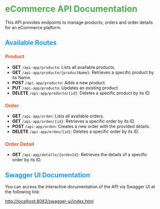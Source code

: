 # <span style="color: #4CAF50;">eCommerce API Documentation</span>
This API provides endpoints to manage products, orders and order details for an eCommerce platform.

## <span style="color: #2196F3;">Available Routes</span>
### <span style="color: #FF5722;">Product</span>
- **GET** `/api-app/producto`: Lists all available products.
- **GET** `/api-app/producto/{productName}`: Retrieves a specific product by its Name.
- **POST** `/api-app/producto`: Adds a new product.
- **PUT** `/api-app/producto`: Updates an existing product.
- **DELETE** `/api-app/producto/{id}`: Deletes a specific product by its ID.

### <span style="color: #FF5722;">Order</span>
- **GET** `/api-app/orden`: Lists all available orders.
- **GET** `/api-app/orden/{id}`: Retrieves a specific order by its ID.
- **POST** `/api-app/orden`: Creates a new order with the provided details.
- **DELETE** `/api-app/orden/{id}`: Deletes a specific order by its ID.

### <span style="color: #FF5722;">Order Detail</span>
- **GET** `/api-app/detalle/{ordenId}`: Retrieves the details of a specific order by its ID.

## <span style="color: #2196F3;">Swagger UI Documentation</span>
You can access the interactive documentation of the API via Swagger UI at the following link:

[http://localhost:8083/swagger-ui/index.html](http://localhost:8083/swagger-ui/index.html)
